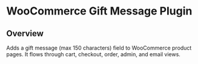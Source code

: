 # WooCommerce Gift Message Plugin

## Overview

Adds a gift message (max 150 characters) field to WooCommerce product pages. It flows through cart, checkout, order, admin, and email views.
